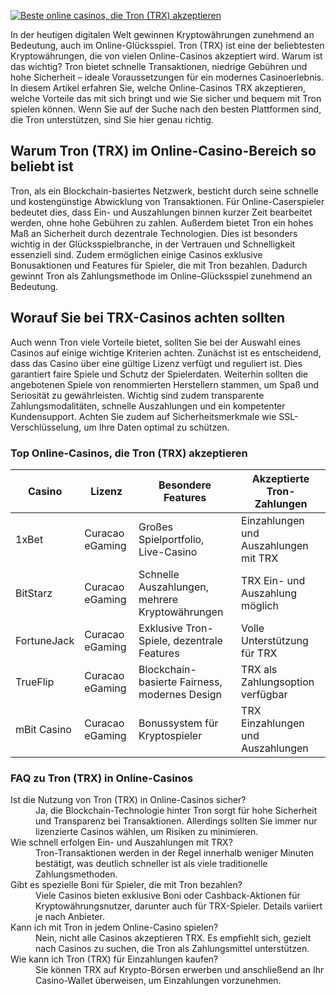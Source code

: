 [![Beste online casinos, die Tron (TRX) akzeptieren](https://123-caf.pages.dev/gitsignup.png)](https://vrmoo.ru/Bt82HjjY)

<p>In der heutigen digitalen Welt gewinnen Kryptowährungen zunehmend an Bedeutung, auch im Online-Glücksspiel. Tron (TRX) ist eine der beliebtesten Kryptowährungen, die von vielen Online-Casinos akzeptiert wird. Warum ist das wichtig? Tron bietet schnelle Transaktionen, niedrige Gebühren und hohe Sicherheit – ideale Voraussetzungen für ein modernes Casinoerlebnis. In diesem Artikel erfahren Sie, welche Online-Casinos TRX akzeptieren, welche Vorteile das mit sich bringt und wie Sie sicher und bequem mit Tron spielen können. Wenn Sie auf der Suche nach den besten Plattformen sind, die Tron unterstützen, sind Sie hier genau richtig.</p>  <h2>Warum Tron (TRX) im Online-Casino-Bereich so beliebt ist</h2> <p>Tron, als ein Blockchain-basiertes Netzwerk, besticht durch seine schnelle und kostengünstige Abwicklung von Transaktionen. Für Online-Caserspieler bedeutet dies, dass Ein- und Auszahlungen binnen kurzer Zeit bearbeitet werden, ohne hohe Gebühren zu zahlen. Außerdem bietet Tron ein hohes Maß an Sicherheit durch dezentrale Technologien. Dies ist besonders wichtig in der Glücksspielbranche, in der Vertrauen und Schnelligkeit essenziell sind. Zudem ermöglichen einige Casinos exklusive Bonusaktionen und Features für Spieler, die mit Tron bezahlen. Dadurch gewinnt Tron als Zahlungsmethode im Online-Glücksspiel zunehmend an Bedeutung.</p>  <h2>Worauf Sie bei TRX-Casinos achten sollten</h2> <p>Auch wenn Tron viele Vorteile bietet, sollten Sie bei der Auswahl eines Casinos auf einige wichtige Kriterien achten. Zunächst ist es entscheidend, dass das Casino über eine gültige Lizenz verfügt und reguliert ist. Dies garantiert faire Spiele und Schutz der Spielerdaten. Weiterhin sollten die angebotenen Spiele von renommierten Herstellern stammen, um Spaß und Seriosität zu gewährleisten. Wichtig sind zudem transparente Zahlungsmodalitäten, schnelle Auszahlungen und ein kompetenter Kundensupport. Achten Sie zudem auf Sicherheitsmerkmale wie SSL-Verschlüsselung, um Ihre Daten optimal zu schützen.</p>  <h3>Top Online-Casinos, die Tron (TRX) akzeptieren</h3> <table>   <thead>     <tr>       <th>Casino</th>       <th>Lizenz</th>       <th>Besondere Features</th>       <th>Akzeptierte Tron-Zahlungen</th>     </tr>   </thead>   <tbody>     <tr>       <td>1xBet</td>       <td>Curacao eGaming</td>       <td>Großes Spielportfolio, Live-Casino</td>       <td>Einzahlungen und Auszahlungen mit TRX</td>     </tr>     <tr>       <td>BitStarz</td>       <td>Curacao eGaming</td>       <td>Schnelle Auszahlungen, mehrere Kryptowährungen</td>       <td>TRX Ein- und Auszahlung möglich</td>     </tr>     <tr>       <td>FortuneJack</td>       <td>Curacao eGaming</td>       <td>Exklusive Tron-Spiele, dezentrale Features</td>       <td>Volle Unterstützung für TRX</td>     </tr>     <tr>       <td>TrueFlip</td>       <td>Curacao eGaming</td>       <td>Blockchain-basierte Fairness, modernes Design</td>       <td>TRX als Zahlungsoption verfügbar</td>     </tr>     <tr>       <td>mBit Casino</td>       <td>Curacao eGaming</td>       <td>Bonussystem für Kryptospieler</td>       <td>TRX Einzahlungen und Auszahlungen</td>     </tr>   </tbody> </table>  <h3>FAQ zu Tron (TRX) in Online-Casinos</h3> <dl>   <dt>Ist die Nutzung von Tron (TRX) in Online-Casinos sicher?</dt>   <dd>Ja, die Blockchain-Technologie hinter Tron sorgt für hohe Sicherheit und Transparenz bei Transaktionen. Allerdings sollten Sie immer nur lizenzierte Casinos wählen, um Risiken zu minimieren.</dd>   <dt>Wie schnell erfolgen Ein- und Auszahlungen mit TRX?</dt>   <dd>Tron-Transaktionen werden in der Regel innerhalb weniger Minuten bestätigt, was deutlich schneller ist als viele traditionelle Zahlungsmethoden.</dd>   <dt>Gibt es spezielle Boni für Spieler, die mit Tron bezahlen?</dt>   <dd>Viele Casinos bieten exklusive Boni oder Cashback-Aktionen für Kryptowährungsnutzer, darunter auch für TRX-Spieler. Details variiert je nach Anbieter.</dd>   <dt>Kann ich mit Tron in jedem Online-Casino spielen?</dt>   <dd>Nein, nicht alle Casinos akzeptieren TRX. Es empfiehlt sich, gezielt nach Casinos zu suchen, die Tron als Zahlungsmittel unterstützen.</dd>   <dt>Wie kann ich Tron (TRX) für Einzahlungen kaufen?</dt>   <dd>Sie können TRX auf Krypto-Börsen erwerben und anschließend an Ihr Casino-Wallet überweisen, um Einzahlungen vorzunehmen.</dd> </dl>
